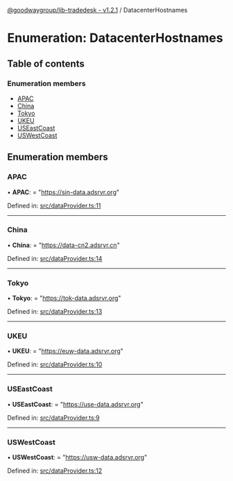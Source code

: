 [@goodwaygroup/lib-tradedesk - v1.2.1](../README.md) / DatacenterHostnames

# Enumeration: DatacenterHostnames

## Table of contents

### Enumeration members

- [APAC](datacenterhostnames.md#apac)
- [China](datacenterhostnames.md#china)
- [Tokyo](datacenterhostnames.md#tokyo)
- [UKEU](datacenterhostnames.md#ukeu)
- [USEastCoast](datacenterhostnames.md#useastcoast)
- [USWestCoast](datacenterhostnames.md#uswestcoast)

## Enumeration members

### APAC

• **APAC**: = "https://sin-data.adsrvr.org"

Defined in: [src/dataProvider.ts:11](https://github.com/GoodwayGroup/lib-tradedesk/blob/00b7558/src/dataProvider.ts#L11)

___

### China

• **China**: = "https://data-cn2.adsrvr.cn"

Defined in: [src/dataProvider.ts:14](https://github.com/GoodwayGroup/lib-tradedesk/blob/00b7558/src/dataProvider.ts#L14)

___

### Tokyo

• **Tokyo**: = "https://tok-data.adsrvr.org"

Defined in: [src/dataProvider.ts:13](https://github.com/GoodwayGroup/lib-tradedesk/blob/00b7558/src/dataProvider.ts#L13)

___

### UKEU

• **UKEU**: = "https://euw-data.adsrvr.org"

Defined in: [src/dataProvider.ts:10](https://github.com/GoodwayGroup/lib-tradedesk/blob/00b7558/src/dataProvider.ts#L10)

___

### USEastCoast

• **USEastCoast**: = "https://use-data.adsrvr.org"

Defined in: [src/dataProvider.ts:9](https://github.com/GoodwayGroup/lib-tradedesk/blob/00b7558/src/dataProvider.ts#L9)

___

### USWestCoast

• **USWestCoast**: = "https://usw-data.adsrvr.org"

Defined in: [src/dataProvider.ts:12](https://github.com/GoodwayGroup/lib-tradedesk/blob/00b7558/src/dataProvider.ts#L12)
